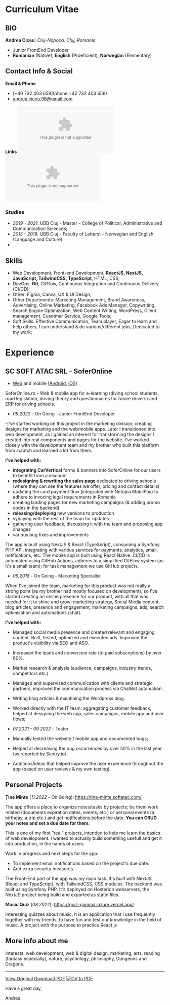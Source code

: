 # Curriculum Vitae

## BIO

**Andrea Ciceu**;  _Cluj-Napoca, Cluj, Romania_
- Junior FrontEnd Developer
- **Romanian** (Native), **English** (Proeficient), **Norwegian** (Elementary)


## Contact Info & Social
**Email & Phone**
- [+40 732 403 658](phone:+40 732 403 658)
- [andrea.ciceu.96@gmail.com](mailto:andrea.ciceu.96@gmail.com)

**Links**
[![Github](https://logo.clearbit.com/github.com?size=30)](https://github.com/andreaCiceu) [![LinkedIN](https://logo.clearbit.com/linkedin.com?size=30)](https://www.linkedin.com/in/andrea-ciceu-5980b7172/)

### Studies

- _2019 - 2021_: UBB Cluj - Master - College of Political, Administrative and Communication Sciences;
- _2015 - 2018_:  UBB Cluj - Faculty of Letterst - Norwegian and English (Language and Culture)
- 
## Skills

- Web Development, Front-end Development, **ReactJS, NextJS, JavaScript, TailwindCSS, TypeScript**, HTML, CSS;
- DevOps: **Git**, GitFlow, Continuous Integration and Continuous Delivery (CI/CD);
- Other: Figma, Canva, UX & UI Design;
- Other Departments: Marketing Management, Brand Awareness, Advertising, Online Marketing, Facebook Ads Manager, Copywriting, Search Engine Optimization, Web Content Writing, WordPress, Client management, Cusotmer Service, Google Tools;
- Soft Skills: Effective Communication, Team player, Eager to learn and help others, I can understand & do various/different jobs, Dedicated to my work;

# Experience

## SC SOFT ATAC SRL - SoferOnline
- [Web](https://soferonline.ro/) and mobile ([Android](https://www.google.com/search?client=safari&rls=en&q=soferonline+play+store&ie=UTF-8&oe=UTF-8), [iOS](https://apps.apple.com/ro/app/soferonline-chestionare-auto/id1032823451))

SoferOnline.ro - Web & mobile app for e-learning (diving school students, road legislation, driving theory and questionnaires for future drivers) and ERP for driving schools.

- _09.2022_ - On Going - Junior FrontEnd Developer

-I've started working on this project in the marketing division, creating designs for marketing and the web/mobile apps.
Later I transitioned into web development, as I gained an interest for transforming the designs I created into real components and pages for the website. I've worked closely with the development team and my brother who built this platform from scratch and learned a lot from them.

**I've helped with:**
- **integrating CarVertical** forms & banners into SoferOnline for our users to benefit from a discount
- **redesigning & rewriting the sales page** dedicated to driving schools (where they can see the features we offer, pricing and contact details)
- updating the card payment flow (integrated with Netopia MobilPay) to adhere to invocing legal requirements in Romania
- creating landing pages for new marketing campaigns (& adding promo codes in the backend)
- **releasing/deploying** new versions to production
- syncying with the rest of the team for updates
- gathering user feedback, discussing it with the team and proposing app changes
- various bug fixes and improvements

The app is built using NextJS & React (TypeScript), consuming a Symfony PHP API, integrating with various services for payments, analytics, email, notifications, etc. The mobile app is built using React Native. CI/CD is automated using GitHub Actions, adheres to a simplified GitFlow system (as it's a small team); for task management we use GitHub projects.

- _09.2018_ - On Going - Marketing Specialist

When I've joined the team, marketing for this product was not really a strong point (as my brother had mostly focused on development), so I've started creating an online presence for our product, with all that was needed for it to shine and grow: marketing strategy, Social Media content, blog articles, presence and engagement; marketing campaigns, ads, search optimisation and automations (chat).

**I've helped with:**
- Managed social media presence and created relevant and engaging content. Built, tested, optimized and executed ads. Improved the product's visibility via SEO and ASO.
- Increased the leads and conversion rate (to paid subscriptions) by over 60%.
- Market research & analysis (audience, campaigns, industry trends, competitors etc.)
- Managed and supervised communication with clients and strategic partners, improved the communication process via ChatBot automation.
- Writing blog articles & maintining the Wordpress blog.
- Worked directly with the IT team: aggregating customer feedback, helped at designing the web app, sales campaigns, mobile app and user flows;

- _07.2021 - 09.2022_ - Tester

- Manually tested the website / mobile app and documented bugs;
- Helped at decreasing the bug occurrences by over 50% in the last year (as reported by Sentry.io)
- Additions/ideas that helped improve the user experience throughout the app (based on user reviews & my own testing).

## Personal Projects

**Ține Minte** (_11.2022_ - On Going): https://tine-minte.softatac.com/ 

The app offers a place to organize notes/tasks by projects; be them work related (documents expiration dates, events, etc.) or personal events (a birthday, a trip etc.) and get notifications before the date. **You can CRUD your notes and set a due date for them.**

This is one of my first "real" projects, intended to help me learn the basics of web development. I wanted to actually build something usefull and get it into production, in the hands of users.

Work in progress and next steps for the app:
- To implement email notifications based on the project's due date.
- Add extra security measures.

The Front-End part of the app was my main task. It's built with NextJS (React and TypeScript), with TailwindCSS, CSS modules. The backend was built using Symfony PHP. It's deployed on Hosterion webservers, the NextJS project being build and exported as static files.

**Music Quiz** (_08.2022_): https://quiz-gamma-azure.vercel.app/

Interesting quizzes about music. It is an application that I use frequently together with my friends, to have fun and test our knowledge in the field of music. 
A project with the purpose to practice React.js

## More info about me

Interests: web development, web & digital design, marketing, arts, reading (fantasy especially), nature, psychology, philosophy, Dungeons and Dragons.

---

[View Original](https://github.com/andreaCiceu/dotfiles/blob/master/CV/CV.md) [Download PDF](https://raw.githubusercontent.com/andreaCiceu/dotfiles/blob/master/CV/CV.pdf) [![CV to PDF](https://github.com/andreaCiceu/dotfiles/actions/workflows/cv_pdf.yaml/badge.svg)](https://github.com/andreaCiceu/dotfiles/actions/workflows/cv_pdf.yaml)



Have a great day,

Andrea.

